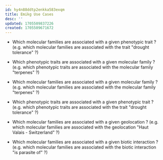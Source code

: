 ```yaml
---
id: hy4n88ddtp2enkka583exqm
title: Emikg Use Cases
desc: ''
updated: 1705509837226
created: 1705509671672
---
```



- Which molecular families are associated with a given phenotypic trait ? (e.g. which molecular families are associated with the trait "drought tolerance" ?)

- Which phenotypic traits are associated with a given molecular family ? (e.g. which phenotypic traits are associated with the molecular family "terpenes" ?)

- Which molecular families are associated with a given molecular family ? (e.g. which molecular families are associated with the molecular family "terpenes" ?)

- Which phenotypic traits are associated with a given phenotypic trait ? (e.g. which phenotypic traits are associated with the trait "drought tolerance" ?)

- Which molecular families are associated with a given geolocation ? (e.g. which molecular families are associated with the geolocation "Haut Valais - Switzerland" ?)

- Which molecular families are associated with a given biotic interaction ? (e.g. which molecular families are associated with the biotic interaction "is parasite of" ?)



